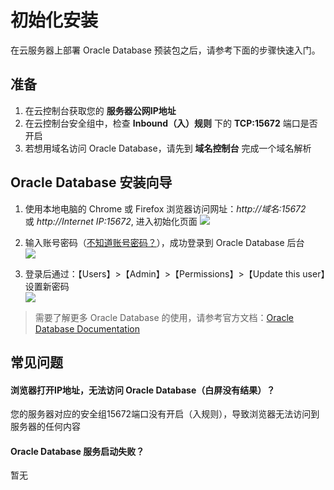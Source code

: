 # 初始化安装

在云服务器上部署 Oracle Database 预装包之后，请参考下面的步骤快速入门。

## 准备

1. 在云控制台获取您的 **服务器公网IP地址** 
2. 在云控制台安全组中，检查 **Inbound（入）规则** 下的 **TCP:15672** 端口是否开启
3. 若想用域名访问 Oracle Database，请先到 **域名控制台** 完成一个域名解析

## Oracle Database 安装向导

1. 使用本地电脑的 Chrome 或 Firefox 浏览器访问网址：*http://域名:15672* 或 *http://Internet IP:15672*, 进入初始化页面
   ![](https://libs.websoft9.com/Websoft9/DocsPicture/zh/oracle/oracle-login-websoft9.png)

2. 输入账号密码（[不知道账号密码？](/zh/stack-accounts.md#oracle)），成功登录到 Oracle Database 后台  
   ![](https://libs.websoft9.com/Websoft9/DocsPicture/zh/oracle/oracle-bk-websoft9.png)

3. 登录后通过：【Users】>【Admin】>【Permissions】>【Update this user】设置新密码  
   ![](https://libs.websoft9.com/Websoft9/DocsPicture/zh/oracle/oracle-pw-websoft9.png)

> 需要了解更多 Oracle Database 的使用，请参考官方文档：[Oracle Database Documentation](https://www.oracle.com/documentation.html)

## 常见问题

#### 浏览器打开IP地址，无法访问 Oracle Database（白屏没有结果）？

您的服务器对应的安全组15672端口没有开启（入规则），导致浏览器无法访问到服务器的任何内容

#### Oracle Database 服务启动失败？

暂无